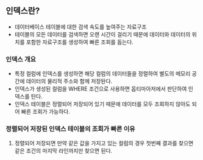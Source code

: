 ## 인덱스란?
- 데이터베이스 테이블에 대한 검색 속도를 높여주는 자료구조
- 테이블의 모든 데이터를 검색하면 오랜 시간이 걸리기 때문에 데이터와 데이터의 위치를 포함한 자료구조를 생성하여 빠른 조회를 돕는다.

### 인덱스 개요
 - 특정 컬럼에 인덱스를 생성하면 해당 컬럼의 데이터들을 정렬하여 별도의 메모리 공간에 데이터의 물리적 주소와 함께 저장돤다.
 - 인덱스가 생성된 컬럼을 WHERE 조건으로 사용하면 옵티마아저에서 판단하여 인덱스를 탄다.
 - 인덱스 테이블은 정렬되어 저장되어 있기 때문에 데이터를 모두 조회하지 않아도 되어 빠른 조회가 가능하다.

### 정렬되어 저장된 인덱스 테이블의 조회가 빠른 이유 
 1. 정렬되어 저장되면 만약 같은 값을 가지고 있는 컬럼의 경우 첫번째 결과를 찾으면 같은 조건의 마지막 라인까지만 찾으면 된다.

